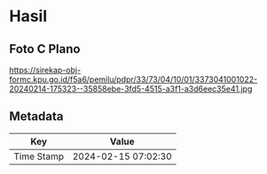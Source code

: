 # Hasil

## Foto C Plano

https://sirekap-obj-formc.kpu.go.id/f5a6/pemilu/pdpr/33/73/04/10/01/3373041001022-20240214-175323--35858ebe-3fd5-4515-a3f1-a3d6eec35e41.jpg


## Metadata

| Key        | Value               |
| ---------- | ------------------- |
| Time Stamp | 2024-02-15 07:02:30 |



